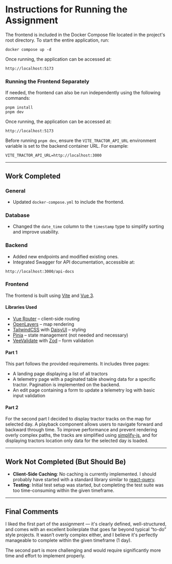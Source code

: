 # Instructions for Running the Assignment

The frontend is included in the Docker Compose file located in the project's root directory. To start the entire application, run:

```
docker compose up -d
```

Once running, the application can be accessed at:

```
http://localhost:5173
```

### Running the Frontend Separately

If needed, the frontend can also be run independently using the following commands:

```
pnpm install
pnpm dev
```

Once running, the application can be accessed at:

```
http://localhost:5173
```

Before running `pnpm dev`, ensure the `VITE_TRACTOR_API_URL` environment variable is set to the backend container URL. For example:

```
VITE_TRACTOR_API_URL=http://localhost:3000
```

---

## Work Completed

### General

- Updated `docker-compose.yml` to include the frontend.

### Database

- Changed the `date_time` column to the `timestamp` type to simplify sorting and improve usability.

### Backend

- Added new endpoints and modified existing ones.
- Integrated Swagger for API documentation, accessible at:

```
http://localhost:3000/api-docs
```

### Frontend

The frontend is built using [Vite](https://vitejs.dev/) and [Vue 3](https://vuejs.org/).

#### Libraries Used

- [Vue Router](https://router.vuejs.org/) – client-side routing
- [OpenLayers](https://openlayers.org/) – map rendering
- [TailwindCSS](https://tailwindcss.com/) with [DaisyUI](https://daisyui.com/) – styling
- [Pinia](https://pinia.vuejs.org/) – state management (not needed and necessary)
- [VeeValidate](https://vee-validate.logaretm.com/v4/guide/) with [Zod](https://zod.dev/) – form validation

#### Part 1

This part follows the provided requirements. It includes three pages:

- A landing page displaying a list of all tractors
- A telemetry page with a paginated table showing data for a specific tractor. Pagination is implemented on the backend.
- An edit page containing a form to update a telemetry log with basic input validation

#### Part 2

For the second part I decided to display tractor tracks on the map for selected day. A playback component allows users to navigate forward and backward through time. To improve performance and prevent rendering overly complex paths, the tracks are simplified using [simplify-js](https://github.com/mourner/simplify-js), and for displaying tractors location only data for the selected day is loaded.

---

## Work Not Completed (But Should Be)

- **Client-Side Caching**: No caching is currently implemented. I should probably have started with a standard library similar to [react-query](https://tanstack.com/query/v4/docs/react/guides/caching).
- **Testing**: Initial test setup was started, but completing the test suite was too time-consuming within the given timeframe.

---

## Final Comments

I liked the first part of the assignment — it's clearly defined, well-structured, and comes with an excellent boilerplate that goes far beyond typical “to-do” style projects. It wasn’t overly complex either, and I believe it's perfectly manageable to complete within the given timeframe (1 day).

The second part is more challenging and would require significantly more time and effort to implement properly.
